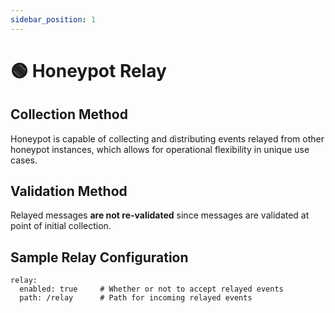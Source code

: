 ```yaml
---
sidebar_position: 1
---
```



# 🟢 Honeypot Relay


## Collection Method

Honeypot is capable of collecting and distributing events relayed from other honeypot instances, which allows for operational flexibility in unique use cases.


## Validation Method

Relayed messages **are not re-validated** since messages are validated at point of initial collection.


## Sample Relay Configuration

```
relay:
  enabled: true     # Whether or not to accept relayed events
  path: /relay      # Path for incoming relayed events
```
